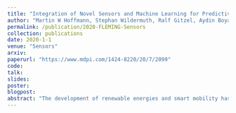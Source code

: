 ```yaml
---
title: "Integration of Novel Sensors and Machine Learning for Predictive Maintenance in Medium Voltage Switchgear to Enable the Energy and Mobility Revolutions"
author: "Martin W Hoffmann, Stephan Wildermuth, Ralf Gitzel, Aydin Boyaci, Jörg Gebhardt, Holger Kaul, Ido Amihai, Bodo Forg, Michael Suriyah, Thomas Leibfried, Volker Stich, Jan Hicking, Martin Bremer, Lars Kaminski, Daniel Beverungen, Philipp Zur Heiden, **Tanja Tornede**"
permalink: /publication/2020-FLEMING-Sensors
collection: publications
date: 2020-1-1
venue: "Sensors"
arxiv: 
paperurl: "https://www.mdpi.com/1424-8220/20/7/2099"
code: 
talk: 
slides: 
poster: 
blogpost: 
abstract: "The development of renewable energies and smart mobility has profoundly impacted the future of the distribution grid. An increasing bidirectional energy flow stresses the assets of the distribution grid, especially medium voltage switchgear. This calls for improved maintenance strategies to prevent critical failures. Predictive maintenance, a maintenance strategy relying on current condition data of assets, serves as a guideline. Novel sensors covering thermal, mechanical, and partial discharge aspects of switchgear, enable continuous condition monitoring of some of the most critical assets of the distribution grid. Combined with machine learning algorithms, the demands put on the distribution grid by the energy and mobility revolutions can be handled. In this paper, we review the current state-of-the-art of all aspects of condition monitoring for medium voltage switchgear. Furthermore, we present an approach to develop a predictive maintenance system based on novel sensors and machine learning. We show how the existing medium voltage grid infrastructure can adapt these new needs on an economic scale."
---
```

